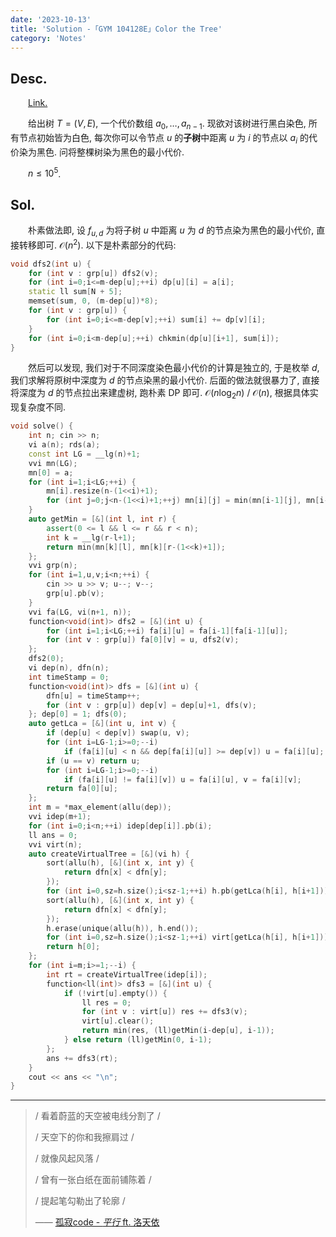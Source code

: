 ```yaml
---
date: '2023-10-13'
title: 'Solution -「GYM 104128E」Color the Tree'
category: 'Notes'
---
```


## Desc.

&emsp;&emsp;[Link.](https://codeforces.com/gym/104128/problem/E)

&emsp;&emsp;给出树 $T=(V,E)$, 一个代价数组 $a_0,\dots, a_{n-1}$. 现欲对该树进行黑白染色, 所有节点初始皆为白色, 每次你可以令节点 $u$ 的**子树**中距离 $u$ 为 $i$ 的节点以 $a_i$ 的代价染为黑色. 问将整棵树染为黑色的最小代价.

&emsp;&emsp;$n \leqslant 10^5$.

## Sol.

&emsp;&emsp;朴素做法即, 设 $f_{u, d}$ 为将子树 $u$ 中距离 $u$ 为 $d$ 的节点染为黑色的最小代价, 直接转移即可. $\mathcal O(n^2)$. 以下是朴素部分的代码:

```cpp
void dfs2(int u) {
    for (int v : grp[u]) dfs2(v);
    for (int i=0;i<=m-dep[u];++i) dp[u][i] = a[i];
    static ll sum[N + 5];
    memset(sum, 0, (m-dep[u])*8);
    for (int v : grp[u]) {
        for (int i=0;i<=m-dep[v];++i) sum[i] += dp[v][i];
    }
    for (int i=0;i<m-dep[u];++i) chkmin(dp[u][i+1], sum[i]);
}
```

&emsp;&emsp;然后可以发现, 我们对于不同深度染色最小代价的计算是独立的, 于是枚举 $d$, 我们求解将原树中深度为 $d$ 的节点染黑的最小代价. 后面的做法就很暴力了, 直接将深度为 $d$ 的节点拉出来建虚树, 跑朴素 DP 即可. $\mathcal O(n\log_2 n)$ / $\mathcal O(n)$, 根据具体实现复杂度不同.

```cpp
void solve() {
    int n; cin >> n;
    vi a(n); rds(a);
    const int LG = __lg(n)+1;
    vvi mn(LG);
    mn[0] = a;
    for (int i=1;i<LG;++i) {
        mn[i].resize(n-(1<<i)+1);
        for (int j=0;j<n-(1<<i)+1;++j) mn[i][j] = min(mn[i-1][j], mn[i-1][j+(1<<i-1)]);
    }
    auto getMin = [&](int l, int r) {
        assert(0 <= l && l <= r && r < n);
        int k = __lg(r-l+1);
        return min(mn[k][l], mn[k][r-(1<<k)+1]);
    };
    vvi grp(n);
    for (int i=1,u,v;i<n;++i) {
        cin >> u >> v; u--; v--;
        grp[u].pb(v);
    }
    vvi fa(LG, vi(n+1, n));
    function<void(int)> dfs2 = [&](int u) {
        for (int i=1;i<LG;++i) fa[i][u] = fa[i-1][fa[i-1][u]];
        for (int v : grp[u]) fa[0][v] = u, dfs2(v);
    };
    dfs2(0);
    vi dep(n), dfn(n);
    int timeStamp = 0;
    function<void(int)> dfs = [&](int u) {
        dfn[u] = timeStamp++;
        for (int v : grp[u]) dep[v] = dep[u]+1, dfs(v);
    }; dep[0] = 1; dfs(0);
    auto getLca = [&](int u, int v) {
        if (dep[u] < dep[v]) swap(u, v);
        for (int i=LG-1;i>=0;--i)
            if (fa[i][u] < n && dep[fa[i][u]] >= dep[v]) u = fa[i][u];
        if (u == v) return u;
        for (int i=LG-1;i>=0;--i)
            if (fa[i][u] != fa[i][v]) u = fa[i][u], v = fa[i][v];
        return fa[0][u];
    };
    int m = *max_element(allu(dep));
    vvi idep(m+1);
    for (int i=0;i<n;++i) idep[dep[i]].pb(i);
    ll ans = 0;
    vvi virt(n);
    auto createVirtualTree = [&](vi h) {
        sort(allu(h), [&](int x, int y) {
            return dfn[x] < dfn[y];
        });
        for (int i=0,sz=h.size();i<sz-1;++i) h.pb(getLca(h[i], h[i+1]));
        sort(allu(h), [&](int x, int y) {
            return dfn[x] < dfn[y];
        });
        h.erase(unique(allu(h)), h.end());
        for (int i=0,sz=h.size();i<sz-1;++i) virt[getLca(h[i], h[i+1])].pb(h[i+1]);
        return h[0];
    };
    for (int i=m;i>=1;--i) {
        int rt = createVirtualTree(idep[i]);
        function<ll(int)> dfs3 = [&](int u) {
            if (!virt[u].empty()) {
                ll res = 0;
                for (int v : virt[u]) res += dfs3(v);
                virt[u].clear();
                return min(res, (ll)getMin(i-dep[u], i-1));
            } else return (ll)getMin(0, i-1);
        };
        ans += dfs3(rt);
    }
    cout << ans << "\n";
}
```

--- 

> / 看着蔚蓝的天空被电线分割了 /
> 
> / 天空下的你和我擦肩过 /
> 
> / 就像风起风落 /
> 
> / 曾有一张白纸在面前铺陈着 /
> 
> / 提起笔勾勒出了轮廓 /
> 
> —— [孤寂code - *平行* ft. 洛天依](https://mzh.moegirl.org.cn/%E5%B9%B3%E8%A1%8C)